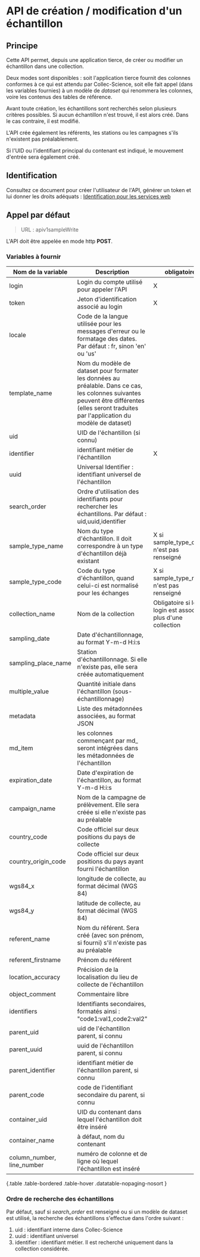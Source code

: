 # API de création / modification d'un échantillon

## Principe

Cette API permet, depuis une application tierce, de créer ou modifier un échantillon dans une collection.

Deux modes sont disponibles : soit l'application tierce fournit des colonnes conformes à ce qui est attendu par Collec-Science, soit elle fait appel (dans les variables fournies) à un modèle de _dataset_ qui renommera les colonnes, voire les contenus des tables de référence.

Avant toute création, les échantillons sont recherchés selon plusieurs critères possibles. Si aucun échantillon n'est trouvé, il est alors créé. Dans le cas contraire, il est modifié.

L'API crée également les référents, les stations ou les campagnes s'ils n'existent pas préalablement.

Si l'UID ou l'identifiant principal du contenant est indiqué, le mouvement d'entrée sera également créé.

## Identification

Consultez ce document pour créer l'utilisateur de l'API, générer un token et lui donner les droits adéquats : [Identification pour les services web](swidentification_fr)

## Appel par défaut

> URL : apiv1sampleWrite

L'API doit être appelée en mode http **POST**.

### Variables à fournir

| Nom de la variable | Description | obligatoire |
| --- | --- | --- |
| login | Login du compte utilisé pour appeler l'API | X |
| token | Jeton d'identification associé au login | X |
| locale | Code de la langue utilisée pour les messages d'erreur ou le formatage des dates. Par défaut : fr, sinon 'en' ou 'us' |   |
| template\_name | Nom du modèle de dataset pour formater les données au préalable. Dans ce cas, les colonnes suivantes peuvent être différentes (elles seront traduites par l'application du modèle de dataset) |   |
| uid | UID de l'échantillon (si connu) |   |
| identifier | identifiant métier de l'échantillon | X |
| uuid | Universal Identifier : identifiant universel de l'échantillon |   |
| search\_order | Ordre d'utilisation des identifiants pour rechercher les échantillons. Par défaut : uid,uuid,identifier |   |
| sample\_type\_name | Nom du type d'échantillon. Il doit correspondre à un type d'échantillon déjà existant | X si sample\_type\_code n'est pas renseigné |
| sample\_type\_code | Code du type d'échantillon, quand celui-ci est normalisé pour les échanges | X si sample\_type\_name n'est pas renseigné |
| collection\_name | Nom de la collection | Obligatoire si le login est associé à plus d'une collection |
| sampling\_date | Date d'échantillonnage, au format Y-m-d H:i:s |   |
| sampling\_place\_name | Station d'échantillonnage. Si elle n'existe pas, elle sera créée automatiquement |   |
| multiple\_value | Quantité initiale dans l'échantillon (sous-échantillonnage) |   |
| metadata | Liste des métadonnées associées, au format JSON |   |
| md\_item | les colonnes commençant par md\_ seront intégrées dans les métadonnées de l'échantillon |   |
| expiration\_date | Date d'expiration de l'échantillon, au format Y-m-d H:i:s |   |
| campaign\_name | Nom de la campagne de prélèvement. Elle sera créée si elle n'existe pas au préalable |   |
| country\_code | Code officiel sur deux positions du pays de collecte |   |
| country\_origin\_code | Code officiel sur deux positions du pays ayant fourni l'échantillon |   |
| wgs84\_x | longitude de collecte, au format décimal (WGS 84) |   |
| wgs84\_y | latitude de collecte, au format décimal (WGS 84) |   |
| referent\_name | Nom du référent. Sera créé (avec son prénom, si fourni) s'il n'existe pas au préalable |   |
| referent\_firstname | Prénom du référent |   |
| location\_accuracy | Précision de la localisation du lieu de collecte de l'échantillon |   |
| object\_comment | Commentaire libre |   |
| identifiers | Identifiants secondaires, formatés ainsi : "code1:val1,code2:val2" |   |
| parent\_uid | uid de l'échantillon parent, si connu |   |
| parent\_uuid | uuid de l'échantillon parent, si connu |   |
| parent\_identifier | identifiant métier de l'échantillon parent, si connu |   |
| parent\_code | code de l'identifiant secondaire du parent, si connu |   |
| container\_uid | UID du contenant dans lequel l'échantillon doit être inséré |   |
| container\_name | à défaut, nom du contenant |   |
| column\_number, line\_number | numéro de colonne et de ligne où lequel l'échantillon est inséré |   |

{.table .table-bordered .table-hover .datatable-nopaging-nosort }

### Ordre de recherche des échantillons

Par défaut, sauf si _search\_order_ est renseigné ou si un modèle de dataset est utilisé, la recherche des échantillons s'effectue dans l'ordre suivant :

1.  uid : identifiant interne dans Collec-Science
2.  uuid : identifiant universel
3.  identifier : identifiant métier. Il est recherché uniquement dans la collection considérée.